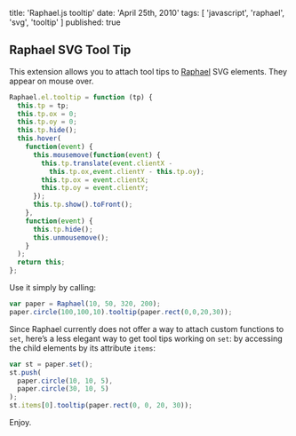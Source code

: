 title: 'Raphael.js tooltip'
date: 'April 25th, 2010'
tags: [ 'javascript', 'raphael', 'svg', 'tooltip' ]
published: true


## Raphael SVG Tool Tip

This extension allows you to attach tool tips to <a href="http://raphaeljs.com">Raphael</a> SVG elements. They appear on mouse over.

```js
Raphael.el.tooltip = function (tp) {
  this.tp = tp;
  this.tp.ox = 0;
  this.tp.oy = 0;
  this.tp.hide();
  this.hover(
    function(event) { 
      this.mousemove(function(event) { 
        this.tp.translate(event.clientX - 
          this.tp.ox,event.clientY - this.tp.oy);
        this.tp.ox = event.clientX;
        this.tp.oy = event.clientY;
      });
      this.tp.show().toFront();
    }, 
    function(event) {
      this.tp.hide();
      this.unmousemove();
    }
  );
  return this;
};
```

Use it simply by calling:

```js
var paper = Raphael(10, 50, 320, 200);
paper.circle(100,100,10).tooltip(paper.rect(0,0,20,30));
```

Since Raphael currently does not offer a way to attach custom functions to <code>set</code>, here’s a less elegant way to get tool tips working on <code>set</code>: by accessing the child elements by its attribute <code>items</code>:

```js
var st = paper.set();
st.push(
  paper.circle(10, 10, 5),
  paper.circle(30, 10, 5)
);
st.items[0].tooltip(paper.rect(0, 0, 20, 30));
```

Enjoy.
